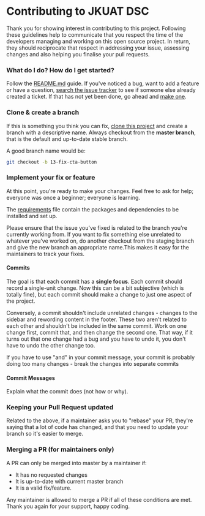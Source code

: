 # Contributing to JKUAT DSC 

Thank you for showing interest in contributing to this project. Following these guidelines help to communicate that you respect the time of the developers managing and working on this open source project. In return, they should reciprocate that respect in addressing your issue, assessing changes and also helping you finalise your pull requests.

### What do I do? How do I get started?

Follow the [README.md](/README.md) guide. If you've noticed a bug, want to add a feature or have a question, [search the issue tracker](https://github.com/CovidKenya/core/issues) to see if someone else already created a ticket. If that has not yet been done, go ahead and [make one](https://github.com/CovidKenya/core/issues/new).

### Clone & create a branch

If this is something you think you can fix, [clone this project](https://git-scm.com/book/en/v2/Git-Basics-Getting-a-Git-Repository) and create a branch with a descriptive name. Always checkout from the **master branch**, that is the default and up-to-date stable branch.

A good branch name would be:

```sh
git checkout -b 13-fix-cta-button
```

### Implement your fix or feature

At this point, you're ready to make your changes. Feel free to ask for help; everyone was once a beginner; everyone is learning.

The [requirements](/requirements.txt) file contain the packages and dependencies to be installed and set up.

Please ensure that the issue you've fixed is related to the branch you're currently working from. If you want to fix something else unrelated to whatever you've worked on, do another checkout from the staging branch and give the new branch an appropriate name.This makes it easy for the maintainers to track your fixes.

#### Commits
The goal is that each commit has a **single focus**. Each commit should record a single-unit change. Now this can be a bit subjective (which is totally fine), but each commit should make a change to just one aspect of the project.

Conversely, a commit shouldn't include unrelated changes - changes to the sidebar and rewording content in the footer. These two aren't related to each other and shouldn't be included in the same commit. Work on one change first, commit that, and then change the second one. That way, if it turns out that one change had a bug and you have to undo it, you don't have to undo the other change too.

If you have to use "and" in your commit message, your commit is probably doing too many changes - break the changes into separate commits

#### Commit Messages
Explain what the commit does (not how or why).

### Keeping your Pull Request updated

Related to the above, if a maintainer asks you to "rebase" your PR, they're saying that a lot of code has changed, and that you need to update your branch so it's easier to merge.

### Merging a PR (for maintainers only)

A PR can only be merged into master by a maintainer if:

- It has no requested changes
- It is up-to-date with current master branch
- It is a valid fix/feature.

Any maintainer is allowed to merge a PR if all of these conditions are met.
Thank you again for your support, happy coding.
